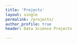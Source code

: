 ```yaml
---
title: 'Projects'
layout: single
permalink: /projects/
author_profile: true
header: Data Science Projects
  
---
```

